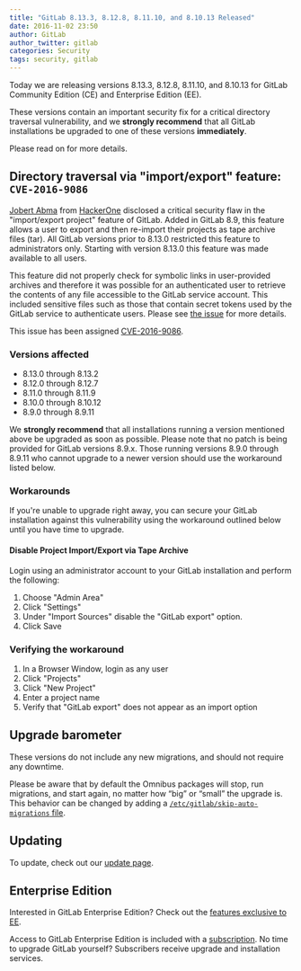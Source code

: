 ```yaml
---
title: "GitLab 8.13.3, 8.12.8, 8.11.10, and 8.10.13 Released"
date: 2016-11-02 23:50
author: GitLab
author_twitter: gitlab
categories: Security
tags: security, gitlab
---
```


Today we are releasing versions 8.13.3, 8.12.8, 8.11.10, and 8.10.13 for GitLab 
Community Edition (CE) and Enterprise Edition (EE).

These versions contain an important security fix for a critical directory 
traversal vulnerability, and we **strongly recommend** that all GitLab 
installations be upgraded to one of these versions **immediately**.

Please read on for more details.

<!-- more -->

## Directory traversal via "import/export" feature: `CVE-2016-9086`

[Jobert Abma] from [HackerOne] disclosed a critical security flaw in the "import/export 
project" feature of GitLab. Added in GitLab 8.9, this feature allows a user to 
export and then re-import their projects as tape archive files (tar). All
GitLab versions prior to 8.13.0 restricted this feature to administrators only.
Starting with version 8.13.0 this feature was made available to all users.

This feature did not properly check for symbolic links in user-provided archives
and therefore it was possible for an authenticated user to retrieve the contents
of any file accessible to the GitLab service account. This included sensitive 
files such as those that contain secret tokens used by the GitLab service to 
authenticate users. Please see [the issue](https://gitlab.com/gitlab-org/gitlab-ce/issues/23822) for more details.

This issue has been assigned [CVE-2016-9086][CVE].

[15548]: https://gitlab.com/gitlab-org/gitlab-ce/issues/23822
[CVE]: http://cve.mitre.org/cgi-bin/cvename.cgi?name=CVE-2016-9086

### Versions affected

- 8.13.0 through 8.13.2
- 8.12.0 through 8.12.7
- 8.11.0 through 8.11.9
- 8.10.0 through 8.10.12
- 8.9.0 through 8.9.11

We **strongly recommend** that all installations running a version mentioned
above be upgraded as soon as possible. Please note that no patch is being
provided for GitLab versions 8.9.x. Those running versions 8.9.0 through
8.9.11 who cannot upgrade to a newer version should use the workaround listed
below.

### Workarounds

If you're unable to upgrade right away, you can secure your GitLab installation
against this vulnerability using the workaround outlined below until you have 
time to upgrade.

#### Disable Project Import/Export via Tape Archive
Login using an administrator account to your GitLab installation and perform the
following:

1. Choose "Admin Area"
1. Click "Settings"
1. Under "Import Sources" disable the "GitLab export" option.
1. Click Save

### Verifying the workaround

1. In a Browser Window, login as any user
1. Click "Projects"
1. Click "New Project"
1. Enter a project name
1. Verify that "GitLab export" does not appear as an import option

## Upgrade barometer

These versions do not include any new migrations, and should not require any
downtime.

Please be aware that by default the Omnibus packages will stop, run migrations,
and start again, no matter how “big” or “small” the upgrade is. This behavior
can be changed by adding a [`/etc/gitlab/skip-auto-migrations`
file](http://doc.gitlab.com/omnibus/update/README.html).

## Updating

To update, check out our [update page](https://about.gitlab.com/update).

## Enterprise Edition

Interested in GitLab Enterprise Edition? Check out the [features exclusive to
EE](https://about.gitlab.com/features/#enterprise).

Access to GitLab Enterprise Edition is included with a
[subscription](https://about.gitlab.com/pricing/). No time to upgrade GitLab
yourself? Subscribers receive upgrade and installation services.

[Jobert Abma]: https://twitter.com/jobertabma
[HackerOne]: https://hackerone.com/jobert
